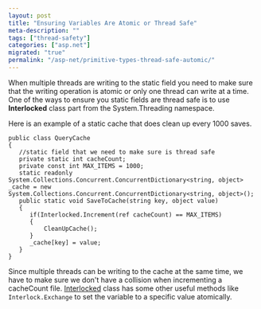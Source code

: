 ```yaml
---
layout: post
title: "Ensuring Variables Are Atomic or Thread Safe"
meta-description: ""
tags: ["thread-safety"]
categories: ["asp.net"]
migrated: "true"
permalink: "/asp-net/primitive-types-thread-safe-automic/"
---
```

When multiple threads are writing to the static field you need to make sure that the writing operation is atomic or only one thread can write at a time. One of the ways to ensure you static fields are thread safe is to use **Interlocked** class part from the System.Threading namespace. 

Here is an example of a static cache that does clean up every 1000 saves. 

    public class QueryCache
    {
       //static field that we need to make sure is thread safe
       private static int cacheCount;
       private const int MAX_ITEMS = 1000;
       static readonly System.Collections.Concurrent.ConcurrentDictionary<string, object> _cache = new System.Collections.Concurrent.ConcurrentDictionary<string, object>();
       public static void SaveToCache(string key, object value)
       {
          if(Interlocked.Increment(ref cacheCount) == MAX_ITEMS)
          {
              CleanUpCache();
          }
          _cache[key] = value;
       }
    }

Since multiple threads can be writing to the cache at the same time, we have to make sure we don't have a collision when incrementing a cacheCount file. 
[Interlocked][1] class has some other useful methods like `Interlock.Exchange` to set the variable to a specific value atomically. 


  [1]: http://msdn.microsoft.com/en-us/library/system.threading.interlocked.aspx